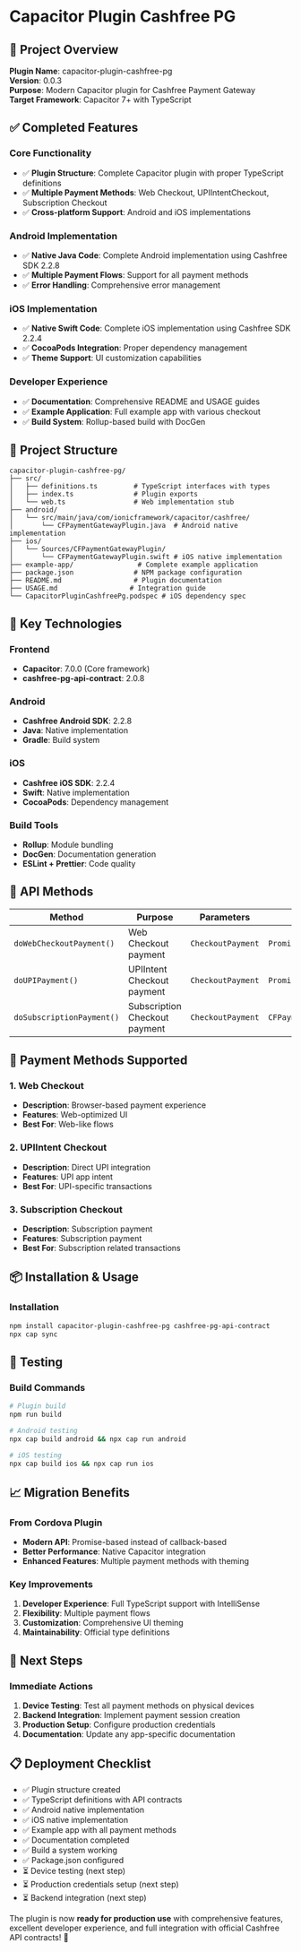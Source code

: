 # Capacitor Plugin Cashfree PG

## 🎯 Project Overview

**Plugin Name**: capacitor-plugin-cashfree-pg  
**Version**: 0.0.3  
**Purpose**: Modern Capacitor plugin for Cashfree Payment Gateway  
**Target Framework**: Capacitor 7+ with TypeScript    

## ✅ Completed Features

### Core Functionality
- ✅ **Plugin Structure**: Complete Capacitor plugin with proper TypeScript definitions
- ✅ **Multiple Payment Methods**: Web Checkout, UPIIntentCheckout, Subscription Checkout
- ✅ **Cross-platform Support**: Android and iOS implementations

### Android Implementation
- ✅ **Native Java Code**: Complete Android implementation using Cashfree SDK 2.2.8
- ✅ **Multiple Payment Flows**: Support for all payment methods
- ✅ **Error Handling**: Comprehensive error management

### iOS Implementation  
- ✅ **Native Swift Code**: Complete iOS implementation using Cashfree SDK 2.2.4
- ✅ **CocoaPods Integration**: Proper dependency management
- ✅ **Theme Support**: UI customization capabilities

### Developer Experience
- ✅ **Documentation**: Comprehensive README and USAGE guides
- ✅ **Example Application**: Full example app with various checkout
- ✅ **Build System**: Rollup-based build with DocGen

## 📁 Project Structure

```
capacitor-plugin-cashfree-pg/
├── src/
│   ├── definitions.ts         # TypeScript interfaces with types
│   ├── index.ts               # Plugin exports
│   └── web.ts                 # Web implementation stub
├── android/
│   └── src/main/java/com/ionicframework/capacitor/cashfree/
│       └── CFPaymentGatewayPlugin.java  # Android native implementation
├── ios/
│   └── Sources/CFPaymentGatewayPlugin/
│       └── CFPaymentGatewayPlugin.swift # iOS native implementation  
├── example-app/                # Complete example application
├── package.json               # NPM package configuration
├── README.md                  # Plugin documentation
├── USAGE.md                  # Integration guide
└── CapacitorPluginCashfreePg.podspec # iOS dependency spec
```

## 🔧 Key Technologies

### Frontend
- **Capacitor**: 7.0.0 (Core framework)
- **cashfree-pg-api-contract**: 2.0.8

### Android
- **Cashfree Android SDK**: 2.2.8
- **Java**: Native implementation
- **Gradle**: Build system

### iOS
- **Cashfree iOS SDK**: 2.2.4  
- **Swift**: Native implementation
- **CocoaPods**: Dependency management

### Build Tools
- **Rollup**: Module bundling
- **DocGen**: Documentation generation
- **ESLint + Prettier**: Code quality

## 🚀 API Methods

| Method | Purpose | Parameters | Returns |
|--------|---------|------------|---------|
| `doWebCheckoutPayment()` | Web Checkout payment | `CheckoutPayment` | `Promise<CFPaymentResult>` |
| `doUPIPayment()` | UPIIntent Checkout payment | `CheckoutPayment` | `Promise<CFPaymentResult>` |
| `doSubscriptionPayment()` | Subscription Checkout payment | `CheckoutPayment` | `CFPaymentResult<CFPaymentResult>` |

## 📱 Payment Methods Supported

### 1. Web Checkout
- **Description**: Browser-based payment experience
- **Features**: Web-optimized UI
- **Best For**: Web-like flows

### 2. UPIIntent Checkout
- **Description**: Direct UPI integration
- **Features**: UPI app intent
- **Best For**: UPI-specific transactions

### 3. Subscription Checkout
- **Description**: Subscription payment
- **Features**: Subscription payment
- **Best For**: Subscription related transactions


## 📦 Installation & Usage

### Installation
```bash
npm install capacitor-plugin-cashfree-pg cashfree-pg-api-contract
npx cap sync
```


## 🧪 Testing

### Build Commands
```bash
# Plugin build
npm run build

# Android testing
npx cap build android && npx cap run android

# iOS testing  
npx cap build ios && npx cap run ios
```

## 📈 Migration Benefits

### From Cordova Plugin
- **Modern API**: Promise-based instead of callback-based
- **Better Performance**: Native Capacitor integration
- **Enhanced Features**: Multiple payment methods with theming

### Key Improvements
1. **Developer Experience**: Full TypeScript support with IntelliSense
2. **Flexibility**: Multiple payment flows
3. **Customization**: Comprehensive UI theming
4. **Maintainability**: Official type definitions

## 🚧 Next Steps

### Immediate Actions
1. **Device Testing**: Test all payment methods on physical devices
2. **Backend Integration**: Implement payment session creation
3. **Production Setup**: Configure production credentials
4. **Documentation**: Update any app-specific documentation


## 📋 Deployment Checklist

- ✅ Plugin structure created
- ✅ TypeScript definitions with API contracts
- ✅ Android native implementation  
- ✅ iOS native implementation
- ✅ Example app with all payment methods
- ✅ Documentation completed
- ✅ Build a system working
- ✅ Package.json configured
- ⏳ Device testing (next step)
- ⏳ Production credentials setup (next step)
- ⏳ Backend integration (next step)


The plugin is now **ready for production use** with comprehensive features, excellent developer experience, and full integration with official Cashfree API contracts! 🚀